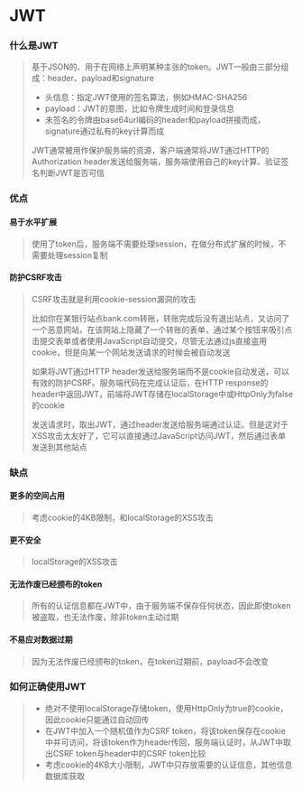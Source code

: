 # JWT

### 什么是JWT

> 基于JSON的、用于在网络上声明某种主张的token。JWT一般由三部分组成：header、payload和signature
>
> + 头信息：指定JWT使用的签名算法，例如HMAC-SHA256
> + payload：JWT的意图，比如令牌生成时间和登录信息
> + 未签名的令牌由base64url编码的header和payload拼接而成，signature通过私有的key计算而成
>
> JWT通常被用作保护服务端的资源，客户端通常将JWT通过HTTP的Authorization header发送给服务端，服务端使用自己的key计算、验证签名判断JWT是否可信

### 优点

#### 易于水平扩展

> 使用了token后，服务端不需要处理session，在做分布式扩展的时候，不需要处理session复制

#### 防护CSRF攻击

> CSRF攻击就是利用cookie-session漏洞的攻击
>
> 比如你在某银行站点bank.com转账，转账完成后没有退出站点，又访问了一个恶意网站，在该网站上隐藏了一个转账的表单，通过某个按钮来吸引点击提交表单或者使用JavaScript自动提交，尽管无法通过js直接盗用cookie，但是向某一个网站发送请求的时候会被自动发送
>
> 如果将JWT通过HTTP header发送给服务端而不是cookie自动发送，可以有效的防护CSRF。服务端代码在完成认证后，在HTTP response的header中返回JWT，前端将JWT存储在localStorage中或HttpOnly为false的cookie
>
> 发送请求时，取出JWT，通过header发送给服务端通过认证。但是这对于XSS攻击太友好了，它可以直接通过JavaScript访问JWT，然后通过表单发送到其他站点

### 缺点

#### 更多的空间占用

> 考虑cookie的4KB限制，和localStorage的XSS攻击

#### 更不安全

> localStorage的XSS攻击

#### 无法作废已经颁布的token

> 所有的认证信息都在JWT中，由于服务端不保存任何状态，因此即使token被盗取，也无法作废，除非token主动过期

#### 不易应对数据过期

> 因为无法作废已经颁布的token，在token过期前，payload不会改变

### 如何正确使用JWT

> + 绝对不使用localStorage存储token，使用HttpOnly为true的cookie，因此cookie只能通过自动回传
> + 在JWT中加入一个随机值作为CSRF token，将该token保存在cookie中并可访问，将该token作为header传回，服务端认证时，从JWT中取出CSRF token与header中的CSRF token比较
> + 考虑cookie的4KB大小限制，JWT中只存放需要的认证信息，其他信息数据库获取



































